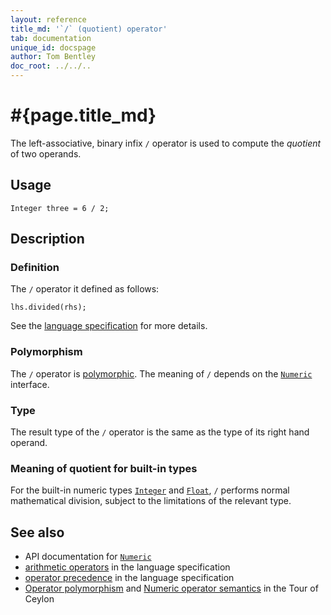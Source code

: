 ```yaml
---
layout: reference
title_md: '`/` (quotient) operator'
tab: documentation
unique_id: docspage
author: Tom Bentley
doc_root: ../../..
---
```


# #{page.title_md}

The left-associative, binary infix `/` operator is used to compute the *quotient* of 
two operands.

## Usage 

<!-- try: -->
    Integer three = 6 / 2;

## Description

### Definition

The `/` operator it defined as follows:

<!-- check:none -->
<!-- try: -->
    lhs.divided(rhs);

See the [language specification](#{site.urls.spec_current}#arithmetic) for more details.

### Polymorphism

The `/` operator is [polymorphic](#{page.doc_root}/reference/operator/operator-polymorphism). 
The meaning of `/` depends on the 
[`Numeric`](#{site.urls.apidoc_current}/Numeric.type.html) interface.

### Type

The result type of the `/` operator is the same as the type of its right hand operand.

### Meaning of quotient for built-in types

For the built-in numeric types [`Integer`](#{site.urls.apidoc_current}/Integer.type.html) and
[`Float`](#{site.urls.apidoc_current}/Float.type.html),
`/` performs normal mathematical division, subject to the limitations
of the relevant type.


## See also

* API documentation for [`Numeric`](#{site.urls.apidoc_current}/Numeric.type.html)
* [arithmetic operators](#{site.urls.spec_current}#arithmetic) in the 
  language specification
* [operator precedence](#{site.urls.spec_current}#operatorprecedence) in the 
  language specification
* [Operator polymorphism](#{page.doc_root}/tour/language-module/#operator_polymorphism) 
  and 
  [Numeric operator semantics](#{page.doc_root}/tour/language-module/#numeric_operator_semantics) 
  in the Tour of Ceylon
